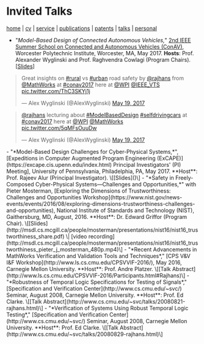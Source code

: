# Invited Talks
[home](index.html) \| [cv](files/docs/AkshayRajhansCV.pdf) \| [service](service.html) \| [publications](publications.html) \| [patents](patents.html) \| [talks](talks.html) \| [personal](personal.html)
- "*Model-Based Design of Connected Autonomous Vehicles,*" [2nd IEEE Summer School on Connected and Autonomous Vehicles (ConAV)](https://www.nist.gov/news-events/events/2016/08/exploring-dimensions-trustworthiness-challenges-and-opportunities), Worcester Polytechnic Institute, Worcester, MA, May 2017. **Hosts**: Prof. Alexander Wyglinski and Prof. Raghvendra Cowlagi (Program Chairs). \[[Slides]()\] 
<dl>
<blockquote class="twitter-tweet" data-lang="en"><p lang="en" dir="ltr">Great insights on <a href="https://twitter.com/hashtag/rural?src=hash">#rural</a> vs <a href="https://twitter.com/hashtag/urban?src=hash">#urban</a> road safety by <a href="https://twitter.com/rajhans">@rajhans</a> from <a href="https://twitter.com/MathWorks">@MathWorks</a> at <a href="https://twitter.com/hashtag/conav2017?src=hash">#conav2017</a> here at <a href="https://twitter.com/WPI">@WPI</a> <a href="https://twitter.com/IEEE_VTS">@IEEE_VTS</a> <a href="https://t.co/ThC3SKYj1j">pic.twitter.com/ThC3SKYj1j</a></p>&mdash; Alex Wyglinski (@AlexWyglinski) <a href="https://twitter.com/AlexWyglinski/status/865590917855662084">May 19, 2017</a></blockquote>
<script async src="//platform.twitter.com/widgets.js" charset="utf-8"></script>
</dl>
<dl>
<blockquote class="twitter-tweet" data-lang="en"><p lang="en" dir="ltr"><a href="https://twitter.com/rajhans">@rajhans</a> lecturing about <a href="https://twitter.com/hashtag/ModelBasedDesign?src=hash">#ModelBasedDesign</a> <a href="https://twitter.com/hashtag/selfdrivingcars?src=hash">#selfdrivingcars</a> at <a href="https://twitter.com/hashtag/conav2017?src=hash">#conav2017</a> here at <a href="https://twitter.com/WPI">@WPI</a> <a href="https://twitter.com/MathWorks">@MathWorks</a> <a href="https://t.co/5qMFsOuuDw">pic.twitter.com/5qMFsOuuDw</a></p>&mdash; Alex Wyglinski (@AlexWyglinski) <a href="https://twitter.com/AlexWyglinski/status/865589214343290880">May 19, 2017</a></blockquote>
<script async src="//platform.twitter.com/widgets.js" charset="utf-8"></script>
</dl>
- "*Model-Based Design Challenges for Cyber-Physical Systems,*", [Expeditions in Computer Augmented Program Engineering (ExCAPE)](https://excape.cis.upenn.edu/index.html) Principal Investigators' (PI) Meeting], University of Pennsylvania, Philadelphia, PA, May 2017. **Host**: Prof. Rajeev Alur (Principal Investigator). \[[Slides]()\] 
- "*Safety in Freely-Composed Cyber-Physical Systems—Challenges and Opportunities,*" with Pieter Mosterman, [Exploring the Dimensions of Trustworthiness: Challenges and Opportunities Workshop](https://www.nist.gov/news-events/events/2016/08/exploring-dimensions-trustworthiness-challenges-and-opportunities), National Institute of Standards and Technology (NIST), Gaithersburg, MD, August, 2016. **Host**: Dr. Edward Griffor (Program Chair). \[[Slides](http://msdl.cs.mcgill.ca/people/mosterman/presentations/nist16/nist16_trustworthiness_share.pdf) \| [video recording](http://msdl.cs.mcgill.ca/people/mosterman/presentations/nist16/nist16_trustworthiness_pieter_j_mosterman_480p.mp4)\] 
- "*Recent Advancements in MathWorks Verification and Validation Tools and Techniques*," [CPS V&V I&F Workshop](http://www.ls.cs.cmu.edu/CPSVVIF-2016/), May 2016, Carnegie Mellon University. **Host**: Prof. Andre Platzer. \[[Talk Abstract](http://www.ls.cs.cmu.edu/CPSVVIF-2016/Participants.html#Rajhans)\]
- "*Robustness of Temporal Logic Specifications for Testing of Signals*," [Specification and Verification Center](http://www.cs.cmu.edu/~svc/) Seminar, August 2008, Carnegie Mellon University. **Host**: Prof. Ed Clarke. \[[Talk Abstract](http://www.cs.cmu.edu/~svc/talks/20080821-rajhans.html)\]
- "*Verification of Systems Using Robust Temporal Logic Testing*," [Specification and Verification Center](http://www.cs.cmu.edu/~svc/) Seminar, August 2008, Carnegie Mellon University. **Host**: Prof. Ed Clarke. \[[Talk Abstract](http://www.cs.cmu.edu/~svc/talks/20080829-rajhans.html)\]
